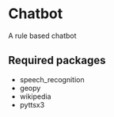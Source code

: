 # Chatbot
A rule based chatbot

## Required packages

- speech_recognition
- geopy
- wikipedia
- pyttsx3

